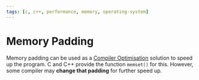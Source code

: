 ```yaml
---
tags: [c, c++, performance, memory, operating-system]
---
```


# Memory Padding

Memory padding can be used as a [Compiler Optimisation](202302121739.md)
solution to speed up the program. C and C++ provide the function `memset()` for
this. However, some compiler may **change that padding** for further speed up.
